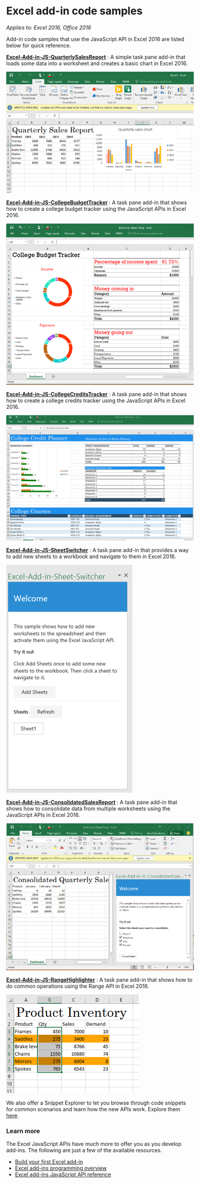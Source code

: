 # Excel add-in code samples

_Applies to: Excel 2016, Office 2016_

Add-in code samples that use the JavaScript API in Excel 2016 are listed below for quick reference. 

**[Excel-Add-in-JS-QuarterlySalesReport](https://github.com/OfficeDev/Excel-Add-in-JS-QuarterlySalesReport)** : A simple task pane add-in that loads some data into a worksheet and creates a basic chart in Excel 2016. 

![Quarterly Sales Report Sample Add-in](images/QuarterlySalesReport_report.PNG)

**[Excel-Add-in-JS-CollegeBudgetTracker](https://github.com/OfficeDev/Excel-Add-in-JS-CollegeBudgetTracker)** : A task pane add-in that shows how to create a college budget tracker using the JavaScript APIs in Excel 2016. 

![College Budget Tracker Sample Add-in](images/CollegeBudgetTracker_tracker.PNG)

**[Excel-Add-in-JS-CollegeCreditsTracker](https://github.com/OfficeDev/Excel-Add-in-JS-CollegeCreditsTracker)** : A task pane add-in that shows how to create a college credits tracker using the JavaScript APIs in Excel 2016. 

![College Credits Tracker Sample Add-in](images/CollegeCreditsTracker_tracker.PNG)

**[Excel-Add-in-JS-SheetSwitcher](https://github.com/OfficeDev/Excel-Add-in-JS-SheetSwitcher)** : A task pane add-in that provides a way to add new sheets to a workbook and navigate to them in Excel 2016. 

![Sheet Switcher Sample Add-in](images/SheetSwitcher_taskpane.PNG)

**[Excel-Add-in-JS-ConsolidatedSalesReport](https://github.com/OfficeDev/Excel-Add-in-JS-ConsolidatedSalesReport)** : A task pane add-in that shows how to consolidate data from multiple worksheets using the JavaScript APIs in Excel 2016. 

![Consoldiated Sales Report Sample Add-in](images/ConsolidatedSalesReport_report.PNG)

**[Excel-Add-in-JS-RangeHighlighter](https://github.com/OfficeDev/Excel-Add-in-JS-RangeHighlighter)** : A task pane add-in that shows how to do common operations using the Range API in Excel 2016.

![Range Highlighter Sample Add-in](images/RangeHighlighter_result.PNG)

We also offer a Snippet Explorer to let you browse through code snippets for common scenarios and learn how the new APIs work. Explore them [here](http://officesnippetexplorer.azurewebsites.net/#/snippets/excel). 

### Learn more

The Excel JavaScript APIs have much more to offer you as you develop add-ins. The following are just a few of the available resources. 

*  [Build your first Excel add-in](build-your-first-excel-add-in.md)
*  [Excel add-ins programming overview](excel-add-ins-programming-overview.md)
*  [Excel add-ins JavaScript API reference](excel-add-ins-javascript-reference.md)